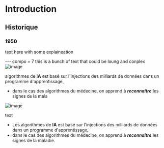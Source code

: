 # Introduction

## Historique

### 1950

text here with some explaineation

--- compo = 7
this is a bunch of text
that could be loung and conplex
![image](photo/ayoub.jpg)

algorithmes de **IA** est basé sur  l'injections des milliards de données dans un programme d'apprentissage,
- dans le cas des algorithmes du médecine, on apprend à ***reconnaître*** les signes de la mala

![image](photo/ayoub.jpg)

text
- Les algorithmes de **IA** est basé sur  l'injections des milliards de données dans un programme d'apprentissage,
- dans le cas des algorithmes du médecine, on apprend à ***reconnaître*** les signes de la maladie.
